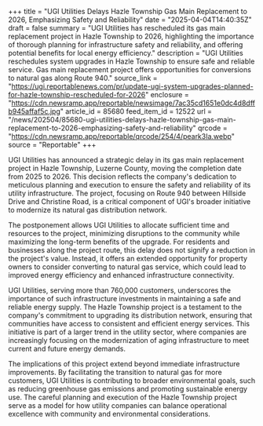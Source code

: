 +++
title = "UGI Utilities Delays Hazle Township Gas Main Replacement to 2026, Emphasizing Safety and Reliability"
date = "2025-04-04T14:40:35Z"
draft = false
summary = "UGI Utilities has rescheduled its gas main replacement project in Hazle Township to 2026, highlighting the importance of thorough planning for infrastructure safety and reliability, and offering potential benefits for local energy efficiency."
description = "UGI Utilities reschedules system upgrades in Hazle Township to ensure safe and reliable service. Gas main replacement project offers opportunities for conversions to natural gas along Route 940."
source_link = "https://ugi.reportablenews.com/pr/update-ugi-system-upgrades-planned-for-hazle-township-rescheduled-for-2026"
enclosure = "https://cdn.newsramp.app/reportable/newsimage/7ac35cd1651e0dc4d8dffb945affaf5c.jpg"
article_id = 85680
feed_item_id = 12522
url = "/news/202504/85680-ugi-utilities-delays-hazle-township-gas-main-replacement-to-2026-emphasizing-safety-and-reliability"
qrcode = "https://cdn.newsramp.app/reportable/qrcode/254/4/peark3Ia.webp"
source = "Reportable"
+++

<p>UGI Utilities has announced a strategic delay in its gas main replacement project in Hazle Township, Luzerne County, moving the completion date from 2025 to 2026. This decision reflects the company's dedication to meticulous planning and execution to ensure the safety and reliability of its utility infrastructure. The project, focusing on Route 940 between Hillside Drive and Christine Road, is a critical component of UGI's broader initiative to modernize its natural gas distribution network.</p><p>The postponement allows UGI Utilities to allocate sufficient time and resources to the project, minimizing disruptions to the community while maximizing the long-term benefits of the upgrade. For residents and businesses along the project route, this delay does not signify a reduction in the project's value. Instead, it offers an extended opportunity for property owners to consider converting to natural gas service, which could lead to improved energy efficiency and enhanced infrastructure connectivity.</p><p>UGI Utilities, serving more than 760,000 customers, underscores the importance of such infrastructure investments in maintaining a safe and reliable energy supply. The Hazle Township project is a testament to the company's commitment to upgrading its distribution network, ensuring that communities have access to consistent and efficient energy services. This initiative is part of a larger trend in the utility sector, where companies are increasingly focusing on the modernization of aging infrastructure to meet current and future energy demands.</p><p>The implications of this project extend beyond immediate infrastructure improvements. By facilitating the transition to natural gas for more customers, UGI Utilities is contributing to broader environmental goals, such as reducing greenhouse gas emissions and promoting sustainable energy use. The careful planning and execution of the Hazle Township project serve as a model for how utility companies can balance operational excellence with community and environmental considerations.</p>